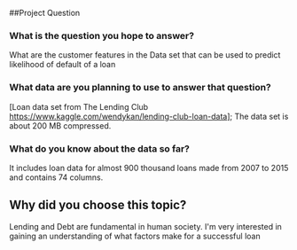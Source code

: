 ##Project Question

### What is the question you hope to answer?

What are the customer features in the Data set that can be used to predict likelihood of default of a loan

### What data are you planning to use to answer that question?

[Loan data set from The Lending Club https://www.kaggle.com/wendykan/lending-club-loan-data]; The data set is about 200 MB compressed.

### What do you know about the data so far?

It includes loan data for almost 900 thousand loans made from 2007 to 2015 and contains 74 columns.

## Why did you choose this topic?

Lending and Debt are fundamental in human society. I'm very interested in gaining an understanding 
of what factors make for a successful loan 


